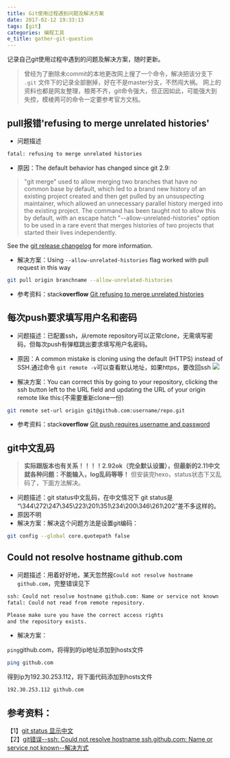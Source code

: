 ```yaml
---
title: Git使用过程遇到问题及解决方案
date: 2017-02-12 19:33:13
tags: [git]
categories: 编程工具
e_title: gather-git-question
---
```


记录自己git使用过程中遇到的问题及解决方案，随时更新。
>曾经为了删除未commit的本地更改网上搜了一个命令，解决把该分支下 `.git` 文件下的记录全部删掉，好在不是master分支，不然闯大祸。
网上的资料也都是网友整理，稂莠不齐，git命令强大，但正因如此，可能强大到失控，模棱两可的命令一定要参考官方文档。

## pull报错'refusing to merge unrelated histories'
- 问题描述

```bash
fatal: refusing to merge unrelated histories
```
- 原因：The default behavior has changed since git 2.9:
>"git merge" used to allow merging two branches that have no common base by default, which led to a brand new history of an existing project created and then get pulled by an unsuspecting maintainer, which allowed an unnecessary parallel history merged into the existing project. The command has been taught not to allow this by default, with an escape hatch "--allow-unrelated-histories" option to be used in a rare event that merges histories of two projects that started their lives independently.

 See the [git release changelog](https://github.com/git/git/blob/master/Documentation/RelNotes/2.9.0.txt#L58-L68) for more information.

- 解决方案：Using `--allow-unrelated-histories` flag worked with pull request in this way

```bash
git pull origin branchname --allow-unrelated-histories
```

- 参考资料：stack**overflow** [Git refusing to merge unrelated histories](http://stackoverflow.com/questions/37937984/git-refusing-to-merge-unrelated-histories)

<!-- more -->

## 每次push要求填写用户名和密码
- 问题描述：已配置ssh，从remote repository可以正常clone，无需填写密码，但每次push有弹框跳出要求填写用户名密码。

- 原因：A common mistake is cloning using the default (HTTPS) instead of SSH.通过命令 `git remote -v`可以查看默认地址，如果https，要改回ssh
![](http://ol9ge41ud.bkt.clouddn.com/2017-02-12_201337.png)

- 解决方案：You can correct this by going to your repository, clicking the ssh button left to the URL field and updating the URL of your origin remote like this:(不需要重新clone一份)

```bash
git remote set-url origin git@github.com:username/repo.git
```

- 参考资料：stack**overflow** [Git push requires username and password](http://stackoverflow.com/questions/6565357/git-push-requires-username-and-password)

## git中文乱码
> **实际跟版本也有关系！！！！2.92ok（完全默认设置），但最新的2.11中文就各种问题：不能输入，log乱码等等！** 但安装完hexo，status状态下又乱码了，下面方法解决。

- 问题描述：git status中文乱码，在中文情况下 git status是 “\344\272\247\345\223\201\351\234\200\346\261\202”差不多这样的。
- 原因不明
- 解决方案：解决这个问题方法是设置git编码：

```bash
git config --global core.quotepath false
```

## Could not resolve hostname github.com

- 问题描述：用着好好地，某天忽然报`Could not resolve hostname github.com`，完整错误见下

```bash
ssh: Could not resolve hostname github.com: Name or service not known
fatal: Could not read from remote repository.

Please make sure you have the correct access rights
and the repository exists.
```

- 解决方案：   

`ping`github.com，将得到的ip地址添加到hosts文件

```bash
ping github.com
```
得到ip为192.30.253.112，将下面代码添加到hosts文件

```bash
192.30.253.112 github.com
```

## 参考资料：
【1】[git status 显示中文](http://blog.csdn.net/cjopengler/article/details/46585319)   
【2】[git错误--ssh: Could not resolve hostname ssh.github.com: Name or service not known--解决方式](http://blog.csdn.net/piaotiejun/article/details/48734175)
